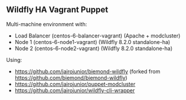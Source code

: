 ## Wildfly HA Vagrant Puppet

Multi-machine environment with:

* Load Balancer (centos-6-balancer-vagrant) (Apache + modcluster)
* Node 1 (centos-6-node1-vagrant) (Wildfly 8.2.0 standalone-ha)
* Node 2 (centos-6-node2-vagrant) (Wildfly 8.2.0 standalone-ha)

Using:

* https://github.com/jairojunior/biemond-wildfly (forked from https://github.com/biemond/biemond-wildfly)
* https://github.com/jairojunior/puppet-modcluster
* https://github.com/jairojunior/wildfly-cli-wrapper

